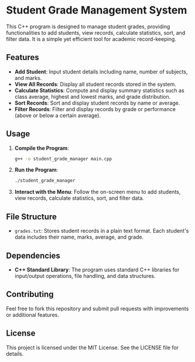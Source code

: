 # Student Grade Management System

This C++ program is designed to manage student grades, providing functionalities to add students, view records, calculate statistics, sort, and filter data. It is a simple yet efficient tool for academic record-keeping.

## Features

- **Add Student**: Input student details including name, number of subjects, and marks.
- **View All Records**: Display all student records stored in the system.
- **Calculate Statistics**: Compute and display summary statistics such as class average, highest and lowest marks, and grade distribution.
- **Sort Records**: Sort and display student records by name or average.
- **Filter Records**: Filter and display records by grade or performance (above or below a certain average).

## Usage

1. **Compile the Program**:
    ```bash
    g++ -o student_grade_manager main.cpp
    ```
2. **Run the Program**:
    ```bash
    ./student_grade_manager
    ```
3. **Interact with the Menu**: Follow the on-screen menu to add students, view records, calculate statistics, sort, and filter data.

## File Structure

- `grades.txt`: Stores student records in a plain text format. Each student's data includes their name, marks, average, and grade.

## Dependencies

- **C++ Standard Library**: The program uses standard C++ libraries for input/output operations, file handling, and data structures.

## Contributing

Feel free to fork this repository and submit pull requests with improvements or additional features.

## License

This project is licensed under the MIT License. See the LICENSE file for details.
